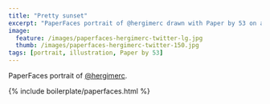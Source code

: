 ```yaml
---
title: "Pretty sunset"
excerpt: "PaperFaces portrait of @hergimerc drawn with Paper by 53 on an iPad."
image: 
  feature: /images/paperfaces-hergimerc-twitter-lg.jpg
  thumb: /images/paperfaces-hergimerc-twitter-150.jpg
tags: [portrait, illustration, Paper by 53]
---
```


PaperFaces portrait of [@hergimerc](http://twitter.com/hergimerc).

{% include boilerplate/paperfaces.html %}